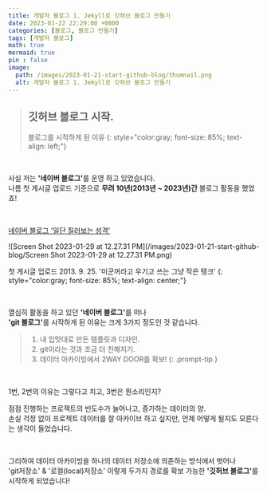 ```yaml
---
title: 개발자 블로그 1. Jekyll로 깃허브 블로그 만들기
date: 2023-01-22 22:29:00 +0800
categories: [블로그, 블로그 만들기]
tags: [개발자 블로그]
math: true
mermaid: true
pin : false
image:
  path: /images/2023-01-21-start-github-blog/thumnail.png
  alt: 개발자 블로그 1. Jekyll로 깃허브 블로그 만들기
---
```

> ## 깃허브 블로그 시작.
> 블로그를 시작하게 된 이유
> {: style="color:gray; font-size: 85%; text-align: left;"}

<br>

사실 저는 <strong>'네이버 블로그'</strong>를 운영 하고 있었습니다.<br>
나름 첫 게시글 업로드 기준으로 <strong>무려 10년(2013년 ~ 2023년)간</strong> 블로그 활동을 했었죠!

<br>

<a href="https://blog.naver.com/siook12">네이버 블로그 '일단 질러보는 성격'</a>

![Screen Shot 2023-01-29 at 12.27.31 PM](/images/2023-01-21-start-github-blog/Screen Shot 2023-01-29 at 12.27.31 PM.png)

첫 게시글 업로드 2013. 9. 25. '미군꺼라고 우기고 쓰는 그냥 작은 탱크'
{: style="color:gray; font-size: 85%; text-align: center;"}

<br>

열심히 활동을 하고 있던 <strong>'네이버 블로그'</strong>를 떠나<br>
<strong>'git 블로그'</strong>를 시작하게 된 이유는 크게 3가지 정도인 것 같습니다.

> 1. 내 입맛대로 만든 템플릿과 디자인.
> 2. git이라는 것과 조금 더 친해지기.
> 3. 데이터 아카이빙에서 2WAY DOOR를 확보!
{: .prompt-tip }

<br>

1번, 2번의 이유는 그렇다고 치고, 3번은 뭔소리인지?

점점 진행하는 프로젝트의 빈도수가 늘어나고, 증가하는 데이터의 양.<br>
손실 걱정 없이 프로젝트 데이터를 잘 아카이브 하고 싶지만, 언제 어떻게 될지도 모른다는 생각이 들었습니다.

<br>

그리하여 데이터 아카이빙을 하나의 데이터 저장소에 의존하는 방식에서 벗어나<br>
'git저장소' & '로컬(local)저장소' 이렇게 두가지 경로를 확보 가능한 <strong>'깃허브 블로그'</strong>를 시작하게 되었습니다!
